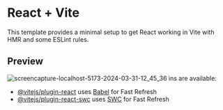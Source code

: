 # React + Vite

This template provides a minimal setup to get React working in Vite with HMR and some ESLint rules.
## Preview
![screencapture-localhost-5173-2024-03-31-12_45_36](https://github.com/amresh012/PetFinder/assets/73485115/7f1d5508-b93c-40d9-9908-0b41170bf997)
ins are available:

- [@vitejs/plugin-react](https://github.com/vitejs/vite-plugin-react/blob/main/packages/plugin-react/README.md) uses [Babel](https://babeljs.io/) for Fast Refresh
- [@vitejs/plugin-react-swc](https://github.com/vitejs/vite-plugin-react-swc) uses [SWC](https://swc.rs/) for Fast Refresh
